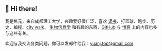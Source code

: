 ## 👋 Hi there!

我是焦元，来自成都理工大学，兴趣爱好很广泛，喜欢 [读书](https://yuanj.top/tags/%E6%9C%AD%E8%AE%B0/)、打篮球、跑步、历史、编程、[city walk](https://yuanj.top/tags/%E6%B8%B8%E8%AE%B0/)、 [生物信息学](https://yuanj.top/tags/%E7%94%9F%E7%89%A9%E4%BF%A1%E6%81%AF%E5%AD%A6/) 和有趣的东西，[GitHub](https://github.com/UncleCAT4) 与 [博客](https://yuanj.top/) 上的内容也多与这些有关。

欢迎与我交流各类问题，你可以发邮件给我：yuanj.top@gmail.com
